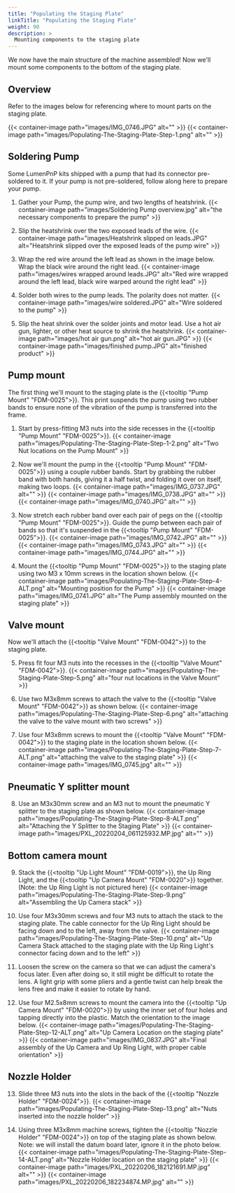 ```yaml
---
title: "Populating the Staging Plate"
linkTitle: "Populating the Staging Plate"
weight: 90
description: >
  Mounting components to the staging plate 
---
```


We now have the main structure of the machine assembled! Now we'll mount some components to the bottom of the staging plate.

## Overview

Refer to the images below for referencing where to mount parts on the staging plate.

{{< container-image path="images/IMG_0746.JPG" alt="" >}}
{{< container-image path="images/Populating-The-Staging-Plate-Step-1.png" alt="" >}}

## Soldering Pump

Some LumenPnP kits shipped with a pump that had its connector pre-soldered to it. If your pump is not pre-soldered, follow along here to prepare your pump.

1. Gather your Pump, the pump wire, and two lengths of heatshrink.
  {{< container-image path="images/Soldering Pump overview.jpg" alt="the necessary components to prepare the pump" >}}

2. Slip the heatshrink over the two exposed leads of the wire.
  {{< container-image path="images/Heatshrink slipped on leads.JPG" alt="Heatshrink slipped over the exposed leads of the pump wire" >}}

3. Wrap the red wire around the left lead as shown in the image below. Wrap the black wire around the right lead.
  {{< container-image path="images/wires wrapped around leads.JPG" alt="Red wire wrapped around the left lead, black wire warped around the right lead" >}}

4. Solder both wires to the pump leads. The polarity does not matter.
  {{< container-image path="images/wire soldered.JPG" alt="Wire soldered to the pump" >}}

5. Slip the heat shrink over the solder joints and motor lead. Use a hot air gun, lighter, or other heat source to shrink the heatshrink.
  {{< container-image path="images/hot air gun.png" alt="hot air gun.JPG" >}}
  {{< container-image path="images/finished pump.JPG" alt="finished product" >}}

## Pump mount

The first thing we'll mount to the staging plate is the {{<tooltip "Pump Mount" "FDM-0025">}}. This print suspends the pump using two rubber bands to ensure none of the vibration of the pump is transferred into the frame.

1. Start by press-fitting M3 nuts into the side recesses in the {{<tooltip "Pump Mount" "FDM-0025">}}.
  {{< container-image path="images/Populating-The-Staging-Plate-Step-1-2.png" alt="Two Nut locations on the Pump Mount" >}}

2. Now we'll mount the pump in the {{<tooltip "Pump Mount" "FDM-0025">}} using a couple rubber bands. Start by grabbing the rubber band with both hands, giving it a half twist, and folding it over on itself, making two loops.
  {{< container-image path="images/IMG_0737.JPG" alt="" >}}
  {{< container-image path="images/IMG_0738.JPG" alt="" >}}
  {{< container-image path="images/IMG_0740.JPG" alt="" >}}

3. Now stretch each rubber band over each pair of pegs on the {{<tooltip "Pump Mount" "FDM-0025">}}. Guide the pump between each pair of bands so that it's suspended in the {{<tooltip "Pump Mount" "FDM-0025">}}.
  {{< container-image path="images/IMG_0742.JPG" alt="" >}}
  {{< container-image path="images/IMG_0743.JPG" alt="" >}}
  {{< container-image path="images/IMG_0744.JPG" alt="" >}}

4. Mount the {{<tooltip "Pump Mount" "FDM-0025">}} to the staging plate using two M3 x 10mm screws in the location shown below.
  {{< container-image path="images/Populating-The-Staging-Plate-Step-4-ALT.png" alt="Mounting position for the Pump" >}}
  {{< container-image path="images/IMG_0741.JPG" alt="The Pump assembly mounted on the staging plate" >}}

## Valve mount
Now we'll attach the {{<tooltip "Valve Mount" "FDM-0042">}} to the staging plate.

5. Press fit four M3 nuts into the recesses in the {{<tooltip "Valve Mount" "FDM-0042">}}.
  {{< container-image path="images/Populating-The-Staging-Plate-Step-5.png" alt="four nut locations in the Valve Mount" >}}

6. Use two M3x8mm screws to attach the valve to the {{<tooltip "Valve Mount" "FDM-0042">}} as shown below.
  {{< container-image path="images/Populating-The-Staging-Plate-Step-6.png" alt="attaching the valve to the valve mount with two screws" >}}

7. Use four M3x8mm screws to mount the {{<tooltip "Valve Mount" "FDM-0042">}} to the staging plate in the location shown below.
  {{< container-image path="images/Populating-The-Staging-Plate-Step-7-ALT.png" alt="attaching the valve to the staging plate" >}}
  {{< container-image path="images/IMG_0745.jpg" alt="" >}}

## Pneumatic Y splitter mount

8. Use an M3x30mm screw and an M3 nut to mount the pneumatic Y splitter to the staging plate as shown below.
  {{< container-image path="images/Populating-The-Staging-Plate-Step-8-ALT.png" alt="Attaching the Y Splitter to the Staging Plate" >}}
  {{< container-image path="images/PXL_20220204_061125932.MP.jpg" alt="" >}}

## Bottom camera mount

9. Stack the {{<tooltip "Up Light Mount" "FDM-0019">}}, the Up Ring Light, and the {{<tooltip "Up Camera Mount" "FDM-0020">}} together. (Note: the Up Ring Light is not pictured here)
  {{< container-image path="images/Populating-The-Staging-Plate-Step-9.png" alt="Assembling the Up Camera stack" >}}

10. Use four M3x30mm screws and four M3 nuts to attach the stack to the staging plate. The cable connector for the Up Ring Light should be facing down and to the left, away from the valve.
  {{< container-image path="images/Populating-The-Staging-Plate-Step-10.png" alt="Up Camera Stack attached to the staging plate with the Up Ring Light's connector facing down and to the left" >}}

11. Loosen the screw on the camera so that we can adjust the camera's focus later. Even after doing so, it still might be difficult to rotate the lens. A light grip with some pliers and a gentle twist can help break the lens free and make it easier to rotate by hand.

12. Use four M2.5x8mm screws to mount the camera into the {{<tooltip "Up Camera Mount" "FDM-0020">}} by using the inner set of four holes and tapping directly into the plastic. Match the orientation to the image below.
  {{< container-image path="images/Populating-The-Staging-Plate-Step-12-ALT.png" alt="Up Camera Location on the staging plate" >}}
  {{< container-image path="images/IMG_0837.JPG" alt="Final assembly of the Up Camera and Up Ring Light, with proper cable orientation" >}}

## Nozzle Holder

13. Slide three M3 nuts into the slots in the back of the {{<tooltip "Nozzle Holder" "FDM-0024">}}.
  {{< container-image path="images/Populating-The-Staging-Plate-Step-13.png" alt="Nuts inserted into the nozzle holder" >}}

14. Using three M3x8mm machine screws, tighten the {{<tooltip "Nozzle Holder" "FDM-0024">}} on top of the staging plate as shown below. Note: we will install the datum board later, ignore it in the photo below.
  {{< container-image path="images/Populating-The-Staging-Plate-Step-14-ALT.png" alt="Nozzle Holder location on the staging plate" >}}
  {{< container-image path="images/PXL_20220206_182121691.MP.jpg" alt="" >}}
  {{< container-image path="images/PXL_20220206_182234874.MP.jpg" alt="" >}}
